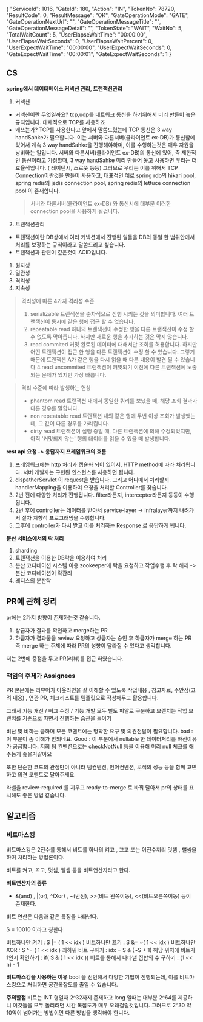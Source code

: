{
    "ServiceId": 1016,
    "GateId": 180,
    "Action": "IN",
    "TokenNo": 78720,
    "ResultCode": 0,
    "ResultMessage": "OK",
    "GateOperationMode": "GATE",
    "GateOperationNextUrl": "",
    "GateOperationMessageTitle": "",
    "GateOperationMessageDetail": "",
    "TokenState": "WAIT",
    "WaitNo": 5,
    "TotalWaitCount": 5,
    "UserElapseWaitTime": "00:00:00",
    "UserElapseWaitSeconds": 0,
    "UserElapseWaitPercent": 0,
    "UserExpectWaitTime": "00:00:00",
    "UserExpectWaitSeconds": 0,
    "GateExpectWaitTime": "00:00:01",
    "GateExpectWaitSeconds": 1
}

## CS
**spring에서 데이터베이스 커넥션 관리, 트랜잭션관리**
1. 커넥션
- 커넥션이란 무엇일까요?
	tcp,udp를 네트워크 통신을 하기위해서 미리 만들어 놓은 규칙입니다.
	대체적으로 TCP를 사용하죠
- 왜쓰는가? TCP를 사용한다고 앞에서 말씀드렸는데 TCP 통신은  3 way handSahke가 필요합니다. 
   이는 서버와 다른서버(클라이언트 ex-DB)가 통신함에 있어서 계속 3 way handSahke을 진행해야하며, 이를  수행하는것은 매우 자원을 낭비하는 일입니다. 
   서버와 다른서버(클라이언트 ex-DB)의 통신에 있어, 즉 제한적인 통신이라고 가정할때, 3 way handSahke 미리 만들어 놓고 사용하면 우리는 더 효율적입니다. ( 레이턴시, 스르풋 등등) 
   그러므로 우리는 이를 위해서 TCP Connection이란것을 만들어 사용하고,  대표적인 예로 spring rdb의 hikari pool, spring redis의 jedis connection pool, spring redis의 lettuce connection pool 이 존재합니다.
   > 서버와 다른서버(클라이언트 ex-DB) 와 통신시에 대부분 이러한 connection pool을 사용하게 될겁니다.

2. 트랜잭션관리
- 트랜잭션이란 DB상에서 여러 커넥션에서 진행된 일들을 DB의 동일 한 범위안에서 처리를 보장하는 규칙이라고 말씀드리고 싶습니다.
- 트랜잭션과 관련이 깊은것이 ACID입니다.
1. 원자성
2. 일관성
3. 격리성
4. 지속성

> 격리성에 따른  4가지 격리성 수준
> 1. serializable
>   트랜잭션을 순차적으로 진행 시키는 것을 의미합니다. 
>   여러 트랜잭션이 동시에 같은 행에 접근 할 수 없습니다.
> 2. repeatable read
>   하나의 트랜잭션이 수정한 행을 다른 트랜잭션이 수정 할 수 없도록 막아줍니다.
>   하지만 새로운 행을 추가하는 것은 막지 않습니다.
> 3. read commited
>   커밋 완료된 데이터에 대해서만 조회를 허용합니다.
>   하지만 어떤 트랜잭션이 접근 한 행을 다른 트랜잭션이 수정 할 수 있습니다.
>   그렇기 때문에 트랜잭션 A가 같은 행을 다시 읽을 때 다른 내용이 발견 될 수 있습니다
> 4.read uncommited
>   트랜잭션이 커밋되기 이전에 다른 트랜잭션에 노출되는 문제가 있지만 가장 빠릅니다.
> 

> 격리 수준에 따라 발생하는 현상
> - phantom read
> 트랜잭션 내에서 동일한 쿼리를 보냈을 때, 해당 조회 결과가 다른 경우를 말합니다.
> - non repeatable read
> 트랜잭션 내의 같은 행에 두번 이상 조회가 발생했는데, 그 값이 다른 경우를 가리킵니다.
> - dirty read
> 트랜잭션이 실행 중일 때, 다른 트랜잭션에 의해 수정되었지만, 아직 '커밋되지 않는' 행의 데이터를 읽을 수 있을 때 발생합니다.


**rest api 요청 -> 응답까지 프레임워크의 흐름** 
1. 프레임워크에는 http 처리가 캡슐화 되어 있어서, HTTP method에 따라 처리됩니다.  서버 개발자는 구현된 인스턴스를 사용하면 됩니다.  
2. dispatherServlet 이 request을 받습니다. 그리고 어디에서 처리할지 handlerMapping을 이용하여 요청을 처리할 Controller를 찾습니다. 
3. 2번 전에 다양한 처리가 진행됩니다. filter라든지, intercepter라든지 등등이 수행됩니다.
4. 2번 후에 controller는 데이터를 받아서 service-layer -> infralayer까지 내려가서 절차 지향적 프로그래밍을 수행합니다.
5. 그후에 controller가 다시 받고 이를 처리하는 Response 로 응답하게 됩니다. 

**분산 서비스에서의 락 처리**
1. sharding 
2. 트랜잭션을 이용한 DB락을 이용하여 처리
3. 분산 코디네이션 시스템 이용 zookeeper에 락을 요청하고  작업수행 후 락 해제 -> 분산 코디네이션이 락관리
4. 레디스의 분산락 


## PR에 관해 정리 

pr에는 2가지 방향이 존재하는것 같습니다.

1. 상급자가 결과를 확인하고 merge하는 PR
2. 하급자가 결과물을 review  요청하고  상급자는 승인 후 하급자가 merge 하는 PR
즉 merge 하는 주체에 따라 PR의 성향이 달라질 수 있다고 생각합니다.

저는 2번에 중점을 두고 PR(리뷰)를 접근 하였습니다.

### 책임의 주체가 Assignees

PR 본문에는 리뷰어가 아웃라인을 잘 이해할 수 있도록 
작업내용 , 참고자료, 주안점(고려 내용) , 연관 PR, 체크리스트를 템플릿으로 작성해두고 활용합니다.

그래서 기능 개선 / 버그 수정 / 기능 개발  모두 별도 피알로 구분하고 브랜치는 
작업 브랜치를 기준으로 따면서 진행하는 습관을 들이기

비난 및 비하는 금하며 모든 코멘트에는 명확한 요구 및 의견전달이 필요합니다.
bad : 이 부분이 좀 이해가 안되네요.
Good : 이 부분에서 nullable 한 데이터처리를 하신이유가 궁금합니다. 저희 팀 컨벤션으로는 checkNotNull 등을 이용해 미리 null 체크를 해주능게 좋을거같아요 

또한 단순한 코드의 관점만이 아니라 팀컨벤션, 언어컨벤션, 로직의 성능 등을 함께 고민하고 의견 코멘트로 달아주세요

라벨을 review-required 를 지우고 ready-to-merge 로 바꿔 달아서 pr의 상태를 표시해도 좋은 방법 같습니다.


## 알고리즘

### 비트마스킹

비트마스킹은 2진수를 통해서 비트를 하나의 켜고 , 끄고  또는 이진수끼리 덧셈 , 뺄셈을 하여 처리하는 방법론이다.

비트를 켜고, 끄고, 덧셈, 뺄셈 등을 비트연산자라고 한다.

**비트연산자의 종류**

- &(and)  , |(or), ^(Xor) , ~(반전), >>(비트 왼쪽이동), <<(비트오른쪽이동)
등이 존재한다.


비트 연산은 다음과 같은 특징을 나타낸다.

S = 10010 이라고 칭한다

비트하나만 켜기 : S |= ( 1 << idx )
비트하나만 끄기 : S &= ~( 1 << idx )
비트하나만 XOR :  S ^= ( 1 << idx )
최하위 비트 구하기 :   idx = S & (~S + 1)
해당 위치에 비트가 1인지 확인하기 :   if( S & ( 1 << idx ))
비트를 통해서 나타낼 집합의 수 구하기 :  (1 << n) - 1

**비트마스킹을 사용하는 이유** 
bool 을 선언해서 다양한 기법이 진행되는데, 이를 비트마스킹으로 처리하면 공간복잡도를 줄일 수 있습니다.

**주의할점**
비트는 INT 형일때 2^32까지 존재하고 long 일때는 대부분 2^64를 제공하니 
이것들을 모두 돌리려면 시간 복잡도가 매우 오래걸릴것입니다. 
그러므로 2^30 약 10억이 넘어가는 방법이면 다른 방법을 생각해야 한니다.




